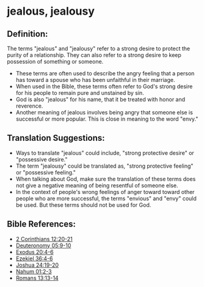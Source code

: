 # jealous, jealousy #

## Definition: ##

The terms "jealous" and "jealousy" refer to a strong desire to protect the purity of a relationship. They can also refer to a strong desire to keep possession of something or someone.

* These terms are often used to describe the angry feeling that a person has toward a spouse who has been unfaithful in their marriage.
* When used in the Bible, these terms often refer to God's strong desire for his people to remain pure and unstained by sin.
* God is also "jealous" for his name, that it be treated with honor and reverence.
* Another meaning of jealous involves being angry that someone else is successful or more popular. This is close in meaning to the word "envy."

## Translation Suggestions: ##

* Ways to translate "jealous" could include, "strong protective desire" or "possessive desire." 
* The term "jealousy" could be translated as, "strong protective feeling" or "possessive feeling."
* When talking about God, make sure the translation of these terms does not give a negative meaning of being resentful of someone else.
* In the context of people's wrong feelings of anger toward toward other people who are more successful, the terms "envious" and "envy" could be used. But these terms should not be used for God.



## Bible References: ##

* [2 Corinthians 12:20-21](en/tn/2co/help/12/20)
* [Deuteronomy 05:9-10](en/tn/deu/help/05/09)
* [Exodus 20:4-6](en/tn/exo/help/20/04)
* [Ezekiel 36:4-6](en/tn/ezk/help/36/04)
* [Joshua 24:19-20](en/tn/jos/help/24/19)
* [Nahum 01:2-3](en/tn/nam/help/01/02)
* [Romans 13:13-14](en/tn/rom/help/13/13)